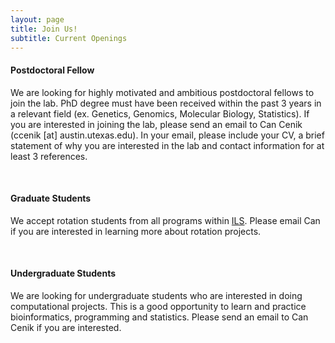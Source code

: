 ```yaml
---
layout: page
title: Join Us!
subtitle: Current Openings
---
```


#### Postdoctoral Fellow

We are looking for highly motivated and ambitious postdoctoral fellows to join the lab. PhD degree must have been received within the past 3 years in a relevant field (ex. Genetics, Genomics, Molecular Biology, Statistics). If you are interested in joining the lab, please send an email to Can Cenik (ccenik [at] austin.utexas.edu). In your email, please include your CV, a brief statement of why you are interested in the lab and contact information for at least 3 references.  


 &nbsp;

#### Graduate Students
We accept rotation students from all programs within [ILS](https://ils.utexas.edu/graduate-programs). Please email Can if you are interested in learning more about rotation projects. 

 &nbsp;

#### Undergraduate Students
We are looking for undergraduate students who are interested in doing computational projects. This is a good opportunity to learn and practice bioinformatics, programming and statistics. Please send an email to Can Cenik if you are interested.
